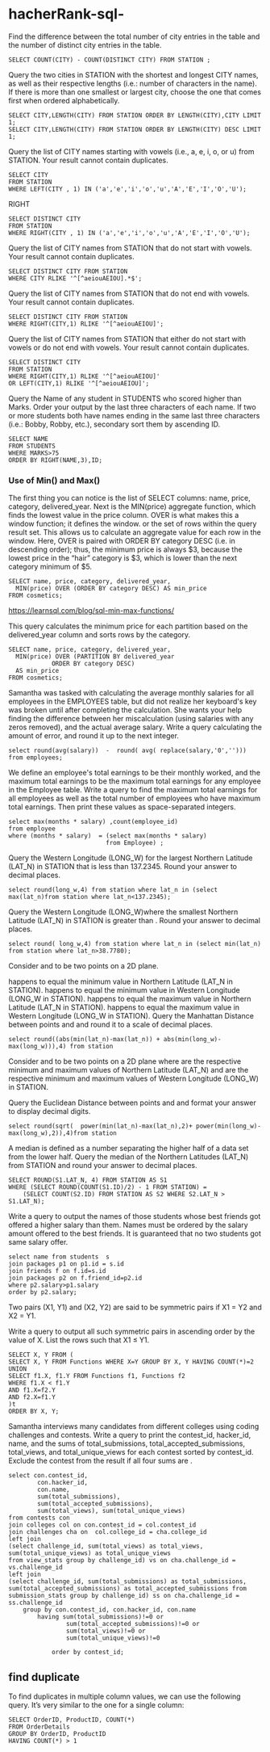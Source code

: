# hacherRank-sql-

Find the difference between the total number of city entries in the table and the number of distinct city entries in the table.
```
SELECT COUNT(CITY) - COUNT(DISTINCT CITY) FROM STATION ;
```
Query the two cities in STATION with the shortest and longest CITY names, as well as their respective lengths (i.e.: number of characters in the name). If there is more than one smallest or largest city, choose the one that comes first when ordered alphabetically.
```
SELECT CITY,LENGTH(CITY) FROM STATION ORDER BY LENGTH(CITY),CITY LIMIT 1;
SELECT CITY,LENGTH(CITY) FROM STATION ORDER BY LENGTH(CITY) DESC LIMIT 1;
```

Query the list of CITY names starting with vowels (i.e., a, e, i, o, or u) from STATION. Your result cannot contain duplicates.
```
SELECT CITY
FROM STATION
WHERE LEFT(CITY , 1) IN ('a','e','i','o','u','A','E','I','O','U');
```
RIGHT
```
SELECT DISTINCT CITY
FROM STATION
WHERE RIGHT(CITY , 1) IN ('a','e','i','o','u','A','E','I','O','U');
```
Query the list of CITY names from STATION that do not start with vowels. Your result cannot contain duplicates.
```
SELECT DISTINCT CITY FROM STATION 
WHERE CITY RLIKE '^[^aeiouAEIOU].*$';
```
Query the list of CITY names from STATION that do not end with vowels. Your result cannot contain duplicates.
```
SELECT DISTINCT CITY FROM STATION 
WHERE RIGHT(CITY,1) RLIKE '^[^aeiouAEIOU]';
```
Query the list of CITY names from STATION that either do not start with vowels or do not end with vowels. Your result cannot contain duplicates.
```
SELECT DISTINCT CITY
FROM STATION
WHERE RIGHT(CITY,1) RLIKE '^[^aeiouAEIOU]'
OR LEFT(CITY,1) RLIKE '^[^aeiouAEIOU]';
```
Query the Name of any student in STUDENTS who scored higher than  Marks. Order your output by the last three characters of each name. If two or more students both have names ending in the same last three characters (i.e.: Bobby, Robby, etc.), secondary sort them by ascending ID.

```
SELECT NAME
FROM STUDENTS
WHERE MARKS>75
ORDER BY RIGHT(NAME,3),ID;
```
### Use of Min() and Max()
The first thing you can notice is the list of SELECT columns: name, price, category, delivered_year. Next is the MIN(price) aggregate function, which finds the lowest value in the price column. OVER is what makes this a window function; it defines the window. or the set of rows within the query result set. This allows us to calculate an aggregate value for each row in the window. Here, OVER is paired with ORDER BY category DESC (i.e. in descending order); thus, the minimum price is always $3, because the lowest price in the “hair” category is $3, which is lower than the next category minimum of $5.
```
SELECT name, price, category, delivered_year,
  MIN(price) OVER (ORDER BY category DESC) AS min_price
FROM cosmetics;
```
https://learnsql.com/blog/sql-min-max-functions/

This query calculates the minimum price for each partition based on the delivered_year column and sorts rows by the category.
```
SELECT name, price, category, delivered_year,
  MIN(price) OVER (PARTITION BY delivered_year
            ORDER BY category DESC)
  AS min_price
FROM cosmetics;
```
Samantha was tasked with calculating the average monthly salaries for all employees in the EMPLOYEES table, but did not realize her keyboard's  key was broken until after completing the calculation. She wants your help finding the difference between her miscalculation (using salaries with any zeros removed), and the actual average salary.
Write a query calculating the amount of error, and round it up to the next integer.
```
select round(avg(salary))  -  round( avg( replace(salary,'0','')))
from employees;
```
We define an employee's total earnings to be their monthly  worked, and the maximum total earnings to be the maximum total earnings for any employee in the Employee table. Write a query to find the maximum total earnings for all employees as well as the total number of employees who have maximum total earnings. Then print these values as  space-separated integers.
```
select max(months * salary) ,count(employee_id)
from employee 
where (months * salary)  = (select max(months * salary) 
                           from Employee) ;
 ```                          

Query the Western Longitude (LONG_W) for the largest Northern Latitude (LAT_N) in STATION that is less than 137.2345. Round your answer to  decimal places.
```
select round(long_w,4) from station where lat_n in (select max(lat_n)from station where lat_n<137.2345);
```

Query the Western Longitude (LONG_W)where the smallest Northern Latitude (LAT_N) in STATION is greater than . Round your answer to  decimal places.
```
select round( long_w,4) from station where lat_n in (select min(lat_n) from station where lat_n>38.7780);
```

Consider  and  to be two points on a 2D plane.

 happens to equal the minimum value in Northern Latitude (LAT_N in STATION).
 happens to equal the minimum value in Western Longitude (LONG_W in STATION).
 happens to equal the maximum value in Northern Latitude (LAT_N in STATION).
 happens to equal the maximum value in Western Longitude (LONG_W in STATION).
Query the Manhattan Distance between points  and  and round it to a scale of  decimal places.
```
select round((abs(min(lat_n)-max(lat_n)) + abs(min(long_w)-max(long_w))),4) from station
```
Consider  and  to be two points on a 2D plane where  are the respective minimum and maximum values of Northern Latitude (LAT_N) and  are the respective minimum and maximum values of Western Longitude (LONG_W) in STATION.

Query the Euclidean Distance between points  and  and format your answer to display  decimal digits.
```
select round(sqrt(  power(min(lat_n)-max(lat_n),2)+ power(min(long_w)-max(long_w),2)),4)from station
```

A median is defined as a number separating the higher half of a data set from the lower half. Query the median of the Northern Latitudes (LAT_N) from STATION and round your answer to  decimal places.

```
SELECT ROUND(S1.LAT_N, 4) FROM STATION AS S1 
WHERE (SELECT ROUND(COUNT(S1.ID)/2) - 1 FROM STATION) = 
    (SELECT COUNT(S2.ID) FROM STATION AS S2 WHERE S2.LAT_N > S1.LAT_N);
```

Write a query to output the names of those students whose best friends got offered a higher salary than them. Names must be ordered by the salary amount offered to the best friends. It is guaranteed that no two students got same salary offer.
```
select name from students  s 
join packages p1 on p1.id = s.id
join friends f on f.id=s.id
join packages p2 on f.friend_id=p2.id
where p2.salary>p1.salary
order by p2.salary;
```


Two pairs (X1, Y1) and (X2, Y2) are said to be symmetric pairs if X1 = Y2 and X2 = Y1.

Write a query to output all such symmetric pairs in ascending order by the value of X. List the rows such that X1 ≤ Y1.
```
SELECT X, Y FROM (
SELECT X, Y FROM Functions WHERE X=Y GROUP BY X, Y HAVING COUNT(*)=2
UNION
SELECT f1.X, f1.Y FROM Functions f1, Functions f2 
WHERE f1.X < f1.Y 
AND f1.X=f2.Y 
AND f2.X=f1.Y
)t
ORDER BY X, Y;
```

Samantha interviews many candidates from different colleges using coding challenges and contests. Write a query to print the contest_id, hacker_id, name, and the sums of total_submissions, total_accepted_submissions, total_views, and total_unique_views for each contest sorted by contest_id. Exclude the contest from the result if all four sums are .
```
select con.contest_id,
        con.hacker_id, 
        con.name, 
        sum(total_submissions), 
        sum(total_accepted_submissions), 
        sum(total_views), sum(total_unique_views)
from contests con 
join colleges col on con.contest_id = col.contest_id 
join challenges cha on  col.college_id = cha.college_id 
left join
(select challenge_id, sum(total_views) as total_views, sum(total_unique_views) as total_unique_views
from view_stats group by challenge_id) vs on cha.challenge_id = vs.challenge_id 
left join
(select challenge_id, sum(total_submissions) as total_submissions, sum(total_accepted_submissions) as total_accepted_submissions from submission_stats group by challenge_id) ss on cha.challenge_id = ss.challenge_id
    group by con.contest_id, con.hacker_id, con.name
        having sum(total_submissions)!=0 or 
                sum(total_accepted_submissions)!=0 or
                sum(total_views)!=0 or
                sum(total_unique_views)!=0

            order by contest_id;
```

## find duplicate
To find duplicates in multiple column values, we can use the following query. It’s very similar to the one for a single column:
```
SELECT OrderID, ProductID, COUNT(*)
FROM OrderDetails
GROUP BY OrderID, ProductID
HAVING COUNT(*) > 1
```
